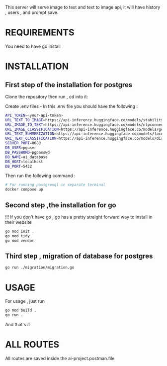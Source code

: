 This server will serve image to text and text to image api, it will have history , users , and prompt save.
# REQUIREMENTS
You need to have go install

# INSTALLATION

## First step of the installation for postgres

Clone the repository then run , cd into it:

Create .env files - In this .env file you should have the following :

```bash
API_TOKEN=<your-api-token>
URL_TEXT_TO_IMAGE=https://api-inference.huggingface.co/models/stabilityai/stable-diffusion-xl-base-1.0
URL_IMAGE_TO_TEXT=https://api-inference.huggingface.co/models/nlpconnect/vit-gpt2-image-captioning
URL_IMAGE_CLASSIFICATION=https://api-inference.huggingface.co/models/google/vit-base-patch16-224
URL_TEXT_SUMMERIZATION=https://api-inference.huggingface.co/models/facebook/bart-large-cnn
URL_TEXT_CLASSIFICATION=https://api-inference.huggingface.co/models/distilbert/distilbert-base-uncased-finetuned-sst-2-english
SERVER_PORT=8080
DB_USER=pguser
DB_PASSWORD=pgpasswd
DB_NAME=ai_database
DB_HOST=localhost
DB_PORT=5432
```
Then run the following command : 

```bash
# For running postgresql in separate terminal
docker compose up
```


## Second step ,the installation for go

!!! If you don't have go , go has a pretty straight forward way to install in their website

```bash
go mod init ,
go mod tidy
go mod vendor
```

## Third step , migration of database for postgres

```bash
go run ./migration/migration.go
```

# USAGE

For usage , just run

```bash
go mod build .
go run .
```

And that's it


# ALL ROUTES
All routes are saved inside the ai-project.postman.file

